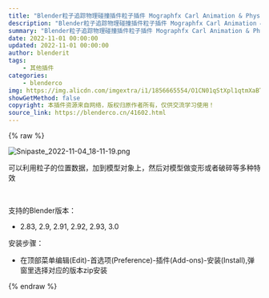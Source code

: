 ```yaml
---
title: "Blender粒子追踪物理碰撞插件粒子插件 Mographfx Carl Animation & Physics Sim Expansion V1.5.4"
description: "Blender粒子追踪物理碰撞插件粒子插件 Mographfx Carl Animation & Physics Sim Expansion V1.5.4"
summary: "Blender粒子追踪物理碰撞插件粒子插件 Mographfx Carl Animation & Physics Sim Expansion V1.5.4"
date: 2022-11-01 00:00:00
updated: 2022-11-01 00:00:00
author: blenderit
tags: 
    - 其他插件
categories:
    - blenderco
img: https://img.alicdn.com/imgextra/i1/1856665554/O1CN01qStXpl1qtmXaBTuOr_!!1856665554.png
showGetMethod: false
copyright: 本插件资源来自网络，版权归原作者所有，仅供交流学习使用！
source_link: https://blenderco.cn/41602.html
---
```


{% raw %}
<p><img class="aligncenter" src="https://img.alicdn.com/imgextra/i1/1856665554/O1CN01qStXpl1qtmXaBTuOr_!!1856665554.png" alt="Snipaste_2022-11-04_18-11-19.png"></p><p>可以利用粒子的位置数据，加到模型对象上，然后对模型做变形或者破碎等多种特效</p><p> </p><p>支持的Blender版本：</p><ul>
<li>2.83, 2.9, 2.91, 2.92, 2.93, 3.0</li>
</ul><p>安装步骤：</p><ul>
<li>在顶部菜单编辑(Edit)-首选项(Preference)-插件(Add-ons)-安装(Install),弹窗里选择对应的版本zip安装</li>
</ul>
<div style="display: none">blenderco</div>
{% endraw %}